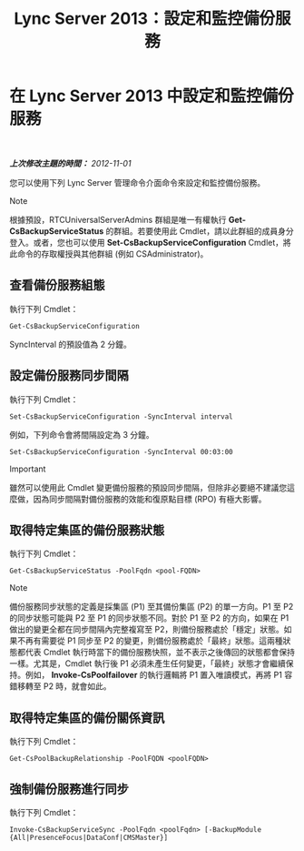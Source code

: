 ﻿---
title: Lync Server 2013：設定和監控備份服務
TOCTitle: 設定和監控備份服務
ms:assetid: c608280e-a7d1-4ae0-a75c-da6b524752fa
ms:mtpsurl: https://technet.microsoft.com/zh-tw/library/JJ205252(v=OCS.15)
ms:contentKeyID: 49292258
ms.date: 08/10/2015
mtps_version: v=OCS.15
ms.translationtype: HT
---

# 在 Lync Server 2013 中設定和監控備份服務

 

_**上次修改主題的時間：** 2012-11-01_

您可以使用下列 Lync Server 管理命令介面命令來設定和監控備份服務。

> [!NOTE]  
> 根據預設，RTCUniversalServerAdmins 群組是唯一有權執行 <strong>Get-CsBackupServiceStatus</strong> 的群組。若要使用此 Cmdlet，請以此群組的成員身分登入。或者，您也可以使用 <strong>Set-CsBackupServiceConfiguration</strong> Cmdlet，將此命令的存取權授與其他群組 (例如 CSAdministrator)。



## 查看備份服務組態

執行下列 Cmdlet：

    Get-CsBackupServiceConfiguration

SyncInterval 的預設值為 2 分鐘。

## 設定備份服務同步間隔

執行下列 Cmdlet：

    Set-CsBackupServiceConfiguration -SyncInterval interval

例如，下列命令會將間隔設定為 3 分鐘。

    Set-CsBackupServiceConfiguration -SyncInterval 00:03:00

> [!IMPORTANT]  
> 雖然可以使用此 Cmdlet 變更備份服務的預設同步間隔，但除非必要絕不建議您這麼做，因為同步間隔對備份服務的效能和復原點目標 (RPO) 有極大影響。



## 取得特定集區的備份服務狀態

執行下列 Cmdlet：

    Get-CsBackupServiceStatus -PoolFqdn <pool-FQDN>

> [!NOTE]  
> 備份服務同步狀態的定義是採集區 (P1) 至其備份集區 (P2) 的單一方向。P1 至 P2 的同步狀態可能與 P2 至 P1 的同步狀態不同。對於 P1 至 P2 的方向，如果在 P1 做出的變更全都在同步間隔內完整複寫至 P2，則備份服務處於「穩定」狀態。如果不再有需要從 P1 同步至 P2 的變更，則備份服務處於「最終」狀態。這兩種狀態都代表 Cmdlet 執行時當下的備份服務快照，並不表示之後傳回的狀態都會保持一樣。尤其是，Cmdlet 執行後 P1 必須未產生任何變更，「最終」狀態才會繼續保持。例如， <strong>Invoke-CsPoolfailover</strong> 的執行邏輯將 P1 置入唯讀模式，再將 P1 容錯移轉至 P2 時，就會如此。



## 取得特定集區的備份關係資訊

執行下列 Cmdlet：

    Get-CsPoolBackupRelationship -PoolFQDN <poolFQDN>

## 強制備份服務進行同步

執行下列 Cmdlet：

    Invoke-CsBackupServiceSync -PoolFqdn <poolFqdn> [-BackupModule  {All|PresenceFocus|DataConf|CMSMaster}]

